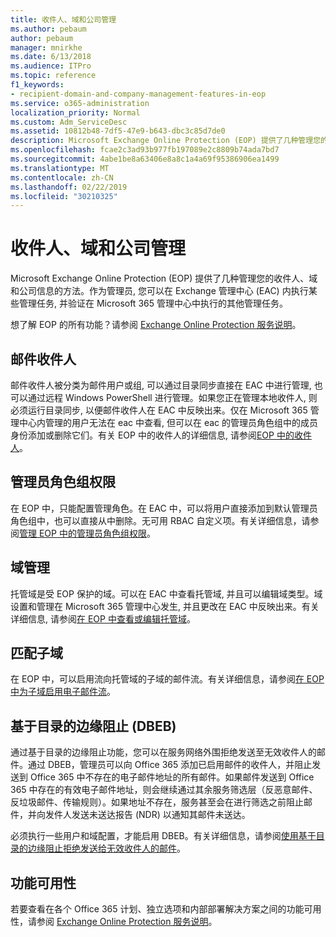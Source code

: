 ```yaml
---
title: 收件人、域和公司管理
ms.author: pebaum
author: pebaum
manager: mnirkhe
ms.date: 6/13/2018
ms.audience: ITPro
ms.topic: reference
f1_keywords:
- recipient-domain-and-company-management-features-in-eop
ms.service: o365-administration
localization_priority: Normal
ms.custom: Adm_ServiceDesc
ms.assetid: 10812b48-7df5-47e9-b643-dbc3c85d7de0
description: Microsoft Exchange Online Protection (EOP) 提供了几种管理您的收件人、域和公司信息的方法。作为管理员, 您可以在 Exchange 管理中心 (EAC) 内执行某些管理任务, 并验证在 Microsoft 365 管理中心中执行的其他管理任务。
ms.openlocfilehash: fcae2c3ad93b977fb197089e2c8809b74ada7bd7
ms.sourcegitcommit: 4abe1be8a63406e8a8c1a4a69f95386906ea1499
ms.translationtype: MT
ms.contentlocale: zh-CN
ms.lasthandoff: 02/22/2019
ms.locfileid: "30210325"
---
```

# <a name="recipient-domain-and-company-management"></a>收件人、域和公司管理

Microsoft Exchange Online Protection (EOP) 提供了几种管理您的收件人、域和公司信息的方法。作为管理员, 您可以在 Exchange 管理中心 (EAC) 内执行某些管理任务, 并验证在 Microsoft 365 管理中心中执行的其他管理任务。
  
想了解 EOP 的所有功能？请参阅 [Exchange Online Protection 服务说明](exchange-online-protection-service-description.md)。
  
## <a name="mail-recipients"></a>邮件收件人
<a name="BKMK_mailrecipients"> </a>

邮件收件人被分类为邮件用户或组, 可以通过目录同步直接在 EAC 中进行管理, 也可以通过远程 Windows PowerShell 进行管理。如果您正在管理本地收件人, 则必须运行目录同步, 以便邮件收件人在 EAC 中反映出来。仅在 Microsoft 365 管理中心内管理的用户无法在 eac 中查看, 但可以在 eac 的管理员角色组中的成员身份添加或删除它们。有关 EOP 中的收件人的详细信息, 请参阅[EOP 中的收件人](https://go.microsoft.com/fwlink/p/?LinkId=280011)。
  
## <a name="admin-role-group-permissions"></a>管理员角色组权限
<a name="BKMK_adminrolegrouppermissions"> </a>

在 EOP 中，只能配置管理角色。在 EAC 中，可以将用户直接添加到默认管理员角色组中，也可以直接从中删除。无可用 RBAC 自定义项。有关详细信息，请参阅[管理 EOP 中的管理员角色组权限](https://go.microsoft.com/fwlink/p/?LinkId=282238)。
  
## <a name="domain-management"></a>域管理
<a name="BKMK_domainmanagement"> </a>

托管域是受 EOP 保护的域。可以在 EAC 中查看托管域, 并且可以编辑域类型。域设置和管理在 Microsoft 365 管理中心发生, 并且更改在 EAC 中反映出来。有关详细信息, 请参阅[在 EOP 中查看或编辑托管域](https://go.microsoft.com/fwlink/p/?LinkId=282239)。
  
## <a name="match-subdomains"></a>匹配子域
<a name="BKMK_EOP_Match_Subdomains"> </a>

在 EOP 中，可以启用流向托管域的子域的邮件流。有关详细信息，请参阅[在 EOP 中为子域启用电子邮件流](https://go.microsoft.com/fwlink/p/?LinkId=397213)。 
  
## <a name="directory-based-edge-blocking-dbeb"></a>基于目录的边缘阻止 (DBEB)
<a name="BKMK_DBEB"> </a>

通过基于目录的边缘阻止功能，您可以在服务网络外围拒绝发送至无效收件人的邮件。通过 DBEB，管理员可以向 Office 365 添加已启用邮件的收件人，并阻止发送到 Office 365 中不存在的电子邮件地址的所有邮件。如果邮件发送到 Office 365 中存在的有效电子邮件地址，则会继续通过其余服务筛选层（反恶意邮件、反垃圾邮件、传输规则）。如果地址不存在，服务甚至会在进行筛选之前阻止邮件，并向发件人发送未送达报告 (NDR) 以通知其邮件未送达。 
  
必须执行一些用户和域配置，才能启用 DBEB。有关详细信息，请参阅[使用基于目录的边缘阻止拒绝发送给无效收件人的邮件](https://go.microsoft.com/fwlink/p/?LinkId=390676)。
  
## <a name="feature-availability"></a>功能可用性
<a name="BKMK_DBEB"> </a>

若要查看在各个 Office 365 计划、独立选项和内部部署解决方案之间的功能可用性，请参阅 [Exchange Online Protection 服务说明](exchange-online-protection-service-description.md)。
  


